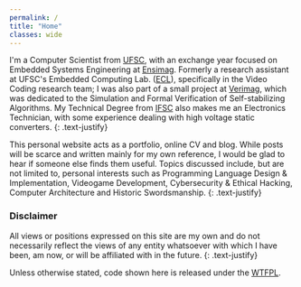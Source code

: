 ```yaml
---
permalink: /
title: "Home"
classes: wide
---
```


I'm a Computer Scientist from [UFSC](https://cco.ufsc.br), with an exchange year focused on Embedded Systems Engineering at [Ensimag](https://ensimag.grenoble-inp.fr/en/education/embedded-systems-and-software-devices).
Formerly a research assistant at UFSC's Embedded Computing Lab. ([ECL](https://eclab.paginas.ufsc.br)), specifically in the Video Coding research team; I was also part of a small project at [Verimag](https://www-verimag.univ-grenoble-alpes.fr), which was dedicated to the Simulation and Formal Verification of Self-stabilizing Algorithms.
My Technical Degree from [IFSC](http://sites.florianopolis.ifsc.edu.br/eletronica) also makes me an Electronics Technician, with some experience dealing with high voltage static converters.
{: .text-justify}

This personal website acts as a portfolio, online CV and blog.
While posts will be scarce and written mainly for my own reference, I would be glad to hear if someone else finds them useful.
Topics discussed include, but are not limited to, personal interests such as Programming Language Design & Implementation, Videogame Development, Cybersecurity & Ethical Hacking, Computer Architecture and Historic Swordsmanship.
{: .text-justify}


### Disclaimer

All views or positions expressed on this site are my own and do not necessarily reflect the views of any entity whatsoever with which I have been, am now, or will be affiliated with in the future.
{: .text-justify}

Unless otherwise stated, code shown here is released under the [WTFPL](http://www.wtfpl.net/).
